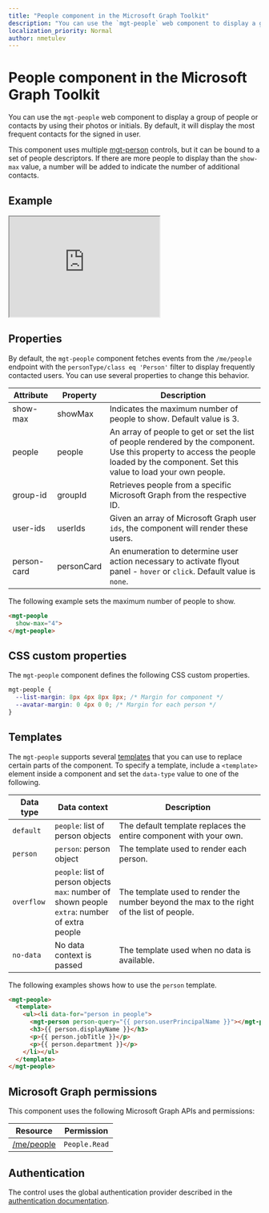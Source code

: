 ```yaml
---
title: "People component in the Microsoft Graph Toolkit"
description: "You can use the `mgt-people` web component to display a group of people or contacts by using their photos or initials."
localization_priority: Normal
author: nmetulev
---
```


# People component in the Microsoft Graph Toolkit

You can use the `mgt-people` web component to display a group of people or contacts by using their photos or initials. By default, it will display the most frequent contacts for the signed in user.

This component uses multiple [mgt-person](./person.md) controls, but it can be bound to a set of people descriptors. If there are more people to display than the `show-max` value, a number will be added to indicate the number of additional contacts.

## Example

<iframe src="https://mgt.dev/iframe.html?id=mgt-people--people&source=docs" height="200"></iframe>

## Properties

By default, the `mgt-people` component fetches events from the `/me/people` endpoint with the `personType/class eq 'Person'` filter to display frequently contacted users. You can use several properties to change this behavior.

| Attribute | Property | Description |
| --- | --- | --- |
| show-max | showMax | Indicates the maximum number of people to show. Default value is 3. |
| people | people | An array of people to get or set the list of people rendered by the component. Use this property to access the people loaded by the component. Set this value to load your own people. |
| group-id | groupId | Retrieves people from a specific Microsoft Graph from the respective ID. |
| user-ids | userIds | Given an array of Microsoft Graph user `ids`, the component will render these users.  |
| person-card | personCard | An enumeration to determine user action necessary to activate flyout panel - `hover` or `click`. Default value is `none`. |


The following example sets the maximum number of people to show.

```html
<mgt-people
  show-max="4">
</mgt-people>
```

## CSS custom properties

The `mgt-people` component defines the following CSS custom properties.

```css
mgt-people {
  --list-margin: 8px 4px 8px 8px; /* Margin for component */
  --avatar-margin: 0 4px 0 0; /* Margin for each person */
}
```

## Templates

The `mgt-people` supports several [templates](../templates.md) that you can use to replace certain parts of the component. To specify a template, include a `<template>` element inside a component and set the `data-type` value to one of the following.

| Data type | Data context | Description |
| --- | --- | --- |
| `default` | `people`: list of person objects | The default template replaces the entire component with your own. |
| `person` | `person`: person object | The template used to render each person. |
| `overflow` | `people`: list of person objects <br> `max`: number of shown people <br> `extra`: number of extra people | The template used to render the number beyond the max to the right of the list of people. |
| `no-data` | No data context is passed | The template used when no data is available. |

The following examples shows how to use the `person` template.

```html
<mgt-people>
  <template>
    <ul><li data-for="person in people">
      <mgt-person person-query="{{ person.userPrincipalName }}"></mgt-person>
      <h3>{{ person.displayName }}</h3>
      <p>{{ person.jobTitle }}</p>
      <p>{{ person.department }}</p>
    </li></ul>
  </template>
</mgt-people>
```

## Microsoft Graph permissions

This component uses the following Microsoft Graph APIs and permissions:

| Resource | Permission |
| - | - |
| [/me/people](/graph/api/user-list-people?view=graph-rest-1.0) | `People.Read` |

## Authentication

The control uses the global authentication provider described in the [authentication documentation](./../providers.md).

